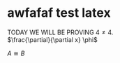 # awfafaf test latex
TODAY WE WILL BE PROVING $4 \ne 4$.  
$\frac{\partial}{\partial x} \phi$

$A\cong B$